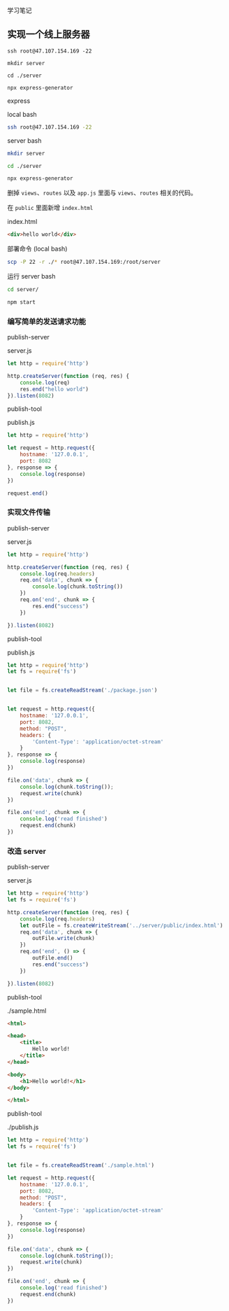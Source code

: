 学习笔记


## 实现一个线上服务器

`ssh root@47.107.154.169 -22`

`mkdir server`

`cd ./server`

`npx express-generator`

express

local bash
```bash
ssh root@47.107.154.169 -22
```

server bash
```bash
mkdir server

cd ./server

npx express-generator
```

删掉 `views`、`routes` 以及 `app.js` 里面与 `views`、`routes` 相关的代码。

在 `public` 里面新增 `index.html`


index.html

```html
<div>hello world</div>
```

部署命令 (local bash)

```bash
scp -P 22 -r ./* root@47.107.154.169:/root/server
```

运行
server bash

```bash
cd server/

npm start
```

### 编写简单的发送请求功能


publish-server

server.js
```js
let http = require('http')

http.createServer(function (req, res) {
    console.log(req)
    res.end("hello world")
}).listen(8082)
```

publish-tool

publish.js
```js
let http = require('http')

let request = http.request({
    hostname: '127.0.0.1',
    port: 8082
}, response => {
    console.log(response)
})

request.end()
```


### 实现文件传输


publish-server

server.js
```js
let http = require('http')

http.createServer(function (req, res) {
    console.log(req.headers)
    req.on('data', chunk => {
        console.log(chunk.toString())
    })
    req.on('end', chunk => {
        res.end("success")
    })

}).listen(8082)
```

publish-tool

publish.js
```js
let http = require('http')
let fs = require('fs')


let file = fs.createReadStream('./package.json')


let request = http.request({
    hostname: '127.0.0.1',
    port: 8082,
    method: "POST",
    headers: {
        'Content-Type': 'application/octet-stream'
    }
}, response => {
    console.log(response)
})

file.on('data', chunk => {
    console.log(chunk.toString());
    request.write(chunk)
})

file.on('end', chunk => {
    console.log('read finished')
    request.end(chunk)
})

```


### 改造 server 

publish-server

server.js
```js
let http = require('http')
let fs = require('fs')

http.createServer(function (req, res) {
    console.log(req.headers)
    let outFile = fs.createWriteStream('../server/public/index.html')
    req.on('data', chunk => {
        outFile.write(chunk)
    })
    req.on('end', () => {
        outFile.end()
        res.end("success")
    })

}).listen(8082)
```

publish-tool

./sample.html

```html
<html>

<head>
    <title>
        Hello world!
    </title>
</head>

<body>
    <h1>Hello world!</h1>
</body>

</html>
```

publish-tool

./publish.js

```js
let http = require('http')
let fs = require('fs')


let file = fs.createReadStream('./sample.html')

let request = http.request({
    hostname: '127.0.0.1',
    port: 8082,
    method: "POST",
    headers: {
        'Content-Type': 'application/octet-stream'
    }
}, response => {
    console.log(response)
})

file.on('data', chunk => {
    console.log(chunk.toString());
    request.write(chunk)
})

file.on('end', chunk => {
    console.log('read finished')
    request.end(chunk)
})
```


